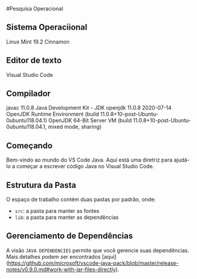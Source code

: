 #Pesquisa Operacional

## Sistema Operaciional
Linux Mint 19.2 Cinnamon

## Editor de texto
Visual Studio Code

## Compilador
javac 11.0.8
Java Development Kit - JDK
openjdk 11.0.8 2020-07-14
OpenJDK Runtime Environment (build 11.0.8+10-post-Ubuntu-0ubuntu118.04.1)
OpenJDK 64-Bit Server VM (build 11.0.8+10-post-Ubuntu-0ubuntu118.04.1, mixed mode, sharing)

## 

## Começando

Bem-vindo ao mundo do VS Code Java. Aqui está uma diretriz para ajudá-lo a começar a escrever código Java no Visual Studio Code.

## Estrutura da Pasta

O espaço de trabalho contém duas pastas por padrão, onde:

- `src`: a pasta para manter as fontes
- `lib`: a pasta para manter as dependências

## Gerenciamento de Dependências

A visão `JAVA DEPENDENCIES` permite que você gerencie suas dependências. Mais detalhes podem ser encontrados [aqui] (https://github.com/microsoft/vscode-java-pack/blob/master/release-notes/v0.9.0.md#work-with-jar-files-directly).
